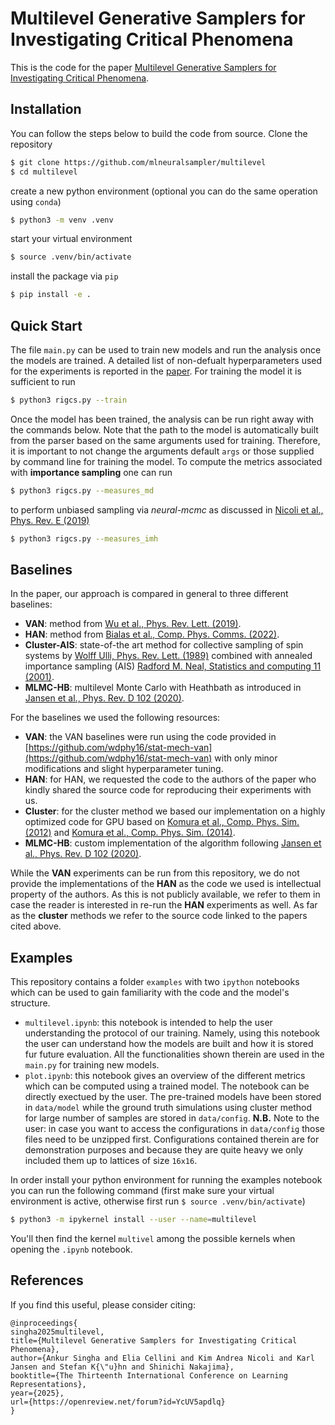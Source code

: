 # Multilevel Generative Samplers for Investigating Critical Phenomena
This is the code for the paper [Multilevel Generative Samplers for Investigating Critical Phenomena](https://openreview.net/forum?id=YcUV5apdlq).

## Installation
You can follow the steps below to build the code from source. 
Clone the repository 
```bash
$ git clone https://github.com/mlneuralsampler/multilevel
$ cd multilevel
```
create a new python environment (optional you can do the same operation using `conda`)
```bash
$ python3 -m venv .venv
```
start your virtual environment
```bash
$ source .venv/bin/activate
```
install the package via `pip`
```bash
$ pip install -e .
```

## Quick Start
The file `main.py` can be used to train new  models and run the analysis once the models are trained. 
A detailed list of non-defualt hyperparameters used for the experiments is reported in the [paper](todo=-link).
For training the model it is sufficient to run
```bash
$ python3 rigcs.py --train 
```
Once the model has been trained, the analysis can be run right away with the commands below. 
Note that the path to the model is automatically built from the parser based on the same arguments used for training.
Therefore, it is important to not change the arguments default `args` or those supplied by command line for training 
the model. To compute the metrics associated with **importance sampling** one can run
```bash
$ python3 rigcs.py --measures_md 
```
to perform unbiased sampling via *neural-mcmc* as discussed in [Nicoli et al., Phys. Rev. E (2019)](https://journals.aps.org/pre/abstract/10.1103/PhysRevE.101.023304)
```bash
$ python3 rigcs.py --measures_imh
```

## Baselines
In the paper, our approach is compared in general to three different baselines:
- **VAN**: method from [Wu et al., Phys. Rev. Lett. (2019)](https://journals.aps.org/prl/abstract/10.1103/PhysRevLett.122.080602).
- **HAN**: method from [Bialas et al., Comp. Phys. Comms. (2022)](https://www.sciencedirect.com/science/article/pii/S0010465522002211).
- **Cluster-AIS**: state-of-the art method for collective sampling of spin systems by  [Wolff Ulli, Phys. Rev. Lett. (1989)](https://link.aps.org/doi/10.1103/PhysRevLett.62.361) combined with annealed importance sampling (AIS) [Radford M. Neal, Statistics and computing 11 (2001)](https://link.springer.com/article/10.1023/a:1008923215028).
- **MLMC-HB**: multilevel Monte Carlo with Heathbath as introduced in [Jansen et al., Phys. Rev. D 102 (2020)](https://journals.aps.org/prd/abstract/10.1103/PhysRevD.102.114512).

For the baselines we used the following resources:
- **VAN**: the VAN baselines were run using the code provided in [https://github.com/wdphy16/stat-mech-van](https://github.com/wdphy16/stat-mech-van) with only minor modifications and slight hyperparameter tuning. 
- **HAN**: for HAN, we requested the code to the authors of the paper who kindly shared the source code for reproducing their experiments with us. 
- **Cluster**: for the cluster method we based our implementation on a highly optimized code for GPU based on [Komura et al., Comp. Phys. Sim. (2012)](https://www.sciencedirect.com/science/article/pii/S001046551200032X?via%3Dihub) and [Komura et al., Comp. Phys. Sim. (2014)](https://www.sciencedirect.com/science/article/pii/S0010465513003743?via%3Dihub).
- **MLMC-HB**: custom implementation of the algorithm following [Jansen et al., Phys. Rev. D 102 (2020)](https://journals.aps.org/prd/abstract/10.1103/PhysRevD.102.114512).

While the **VAN** experiments can be run from this repository, we do not provide the implementations of the **HAN** as the code we used is intellectual property of the authors. 
As this is not publicly available, we refer to them in case the reader is interested in re-run the **HAN** experiments as well.
As far as the **cluster** methods we refer to the source code linked to the papers cited above. 

## Examples
This repository contains a folder `examples` with two `ipython` notebooks which can be used to gain familiarity with the code and the model's structure.

- `multilevel.ipynb`: this notebook is intended to help the user understanding the protocol of our training. Namely, using this notebook the user can understand how the models are built and how it is stored fur future evaluation. All the functionalities shown therein are used in the `main.py` for training new models. 
- `plot.ipynb`: this notebook gives an overview of the different metrics which can be computed using a trained model. The notebook can be directly exectued by the user. The pre-trained models have been stored in `data/model` while the ground truth simulations using cluster method for large number of samples are stored in `data/config`. 
**N.B.** Note to the user: in case you want to access the configurations in `data/config` those files need to be unzipped first. Configurations contained therein are for demonstration purposes and because they are quite heavy we only included them up to lattices of size `16x16`.

In order install your python environment for running the examples notebook you can run the following command (first make sure your virtual environment is active, otherwise first run `$ source .venv/bin/activate`)
```bash 
$ python3 -m ipykernel install --user --name=multilevel
```
You'll then find the kernel `multivel` among the possible kernels when opening the `.ipynb` notebook.

## References       

If you find this useful, please consider citing:
``` 
@inproceedings{
singha2025multilevel,
title={Multilevel Generative Samplers for Investigating Critical Phenomena},
author={Ankur Singha and Elia Cellini and Kim Andrea Nicoli and Karl Jansen and Stefan K{\"u}hn and Shinichi Nakajima},
booktitle={The Thirteenth International Conference on Learning Representations},
year={2025},
url={https://openreview.net/forum?id=YcUV5apdlq}
}
```       
